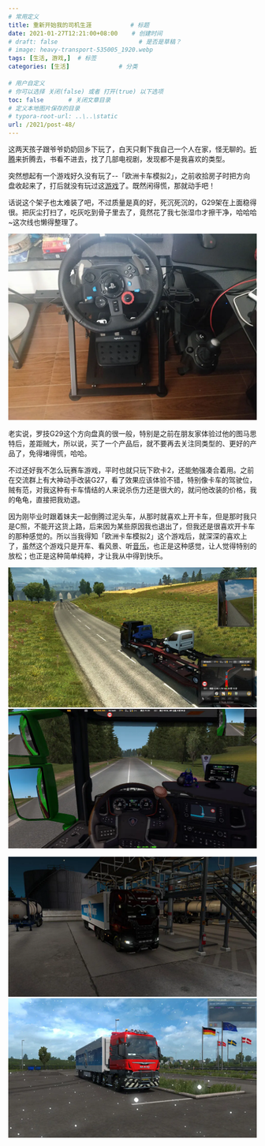 ```yaml
---
# 常用定义
title: 重新开始我的司机生涯           # 标题
date: 2021-01-27T12:21:00+08:00    # 创建时间
# draft: false                       # 是否是草稿？
# image: heavy-transport-535005_1920.webp
tags: [生活, 游戏,]  # 标签
categories: [生活]              # 分类

# 用户自定义
# 你可以选择 关闭(false) 或者 打开(true) 以下选项
toc: false       # 关闭文章目录
# 定义本地图片保存的目录
# typora-root-url: ..\..\static
url: /2021/post-48/
---
```


这两天孩子跟爷爷奶奶回乡下玩了，白天只剩下我自己一个人在家，怪无聊的。[折腾](折腾.md)来折腾去，书看不进去，找了几部电视剧，发现都不是我喜欢的类型。

突然想起有一个游戏好久没有玩了--「欧洲卡车模拟2」，之前收拾房子时把方向盘收起来了，打后就没有玩过这[游戏](游戏.md)了。既然闲得慌，那就动手吧！

话说这个架子也太难装了吧，不过质量是真的好，死沉死沉的，G29架在上面稳得很。把灰尘打扫了，吃灰吃到骨子里去了，竟然花了我七张湿巾才擦干净，哈哈哈~这次线也懒得整理了。

![](post/laomai/2023/02/27/163fc2fdf2f842-1.webp)

老实说，罗技G29这个方向盘真的很一般，特别是之前在朋友家体验过他的图马思特后，差距贼大，所以说，买了一个产品后，就不要再去关注同类型的、更好的产品了，免得堵得慌，哈哈。

不过还好我不怎么玩赛车游戏，平时也就只玩下欧卡2，还能勉强凑合着用。之前在交流群上有大神动手改装G27，看了效果应该体验不错，特别像卡车的驾驶位，贼有范，对我这种有卡车情结的人来说杀伤力还是很大的，就问他改装的价格，我的龟龟，直接把我劝退。

因为刚毕业时跟着妹夫一起倒腾过泥头车，从那时就喜欢上开卡车，但是那时我只是C照，不能开这货上路，后来因为某些原因我也退出了，但我还是很喜欢开卡车的那种感觉的。所以当我得知「欧洲卡车模拟2」这个游戏后，就深深的喜欢上了，虽然这个游戏只是开车、看风景、听[音乐](音乐.md)，也正是这种感觉，让人觉得特别的放松；也正是这种简单纯粹，才让我从中得到快乐。

![](post/laomai/2023/02/27/163fc2fdf36d18-1.webp)![](post/laomai/2023/02/27/163fc2fdf3dd98-1.webp)

![](post/laomai/2023/02/27/163fc2fdf46e00-1.webp)![](post/laomai/2023/02/27/163fc2fdf4e912-1.webp)

